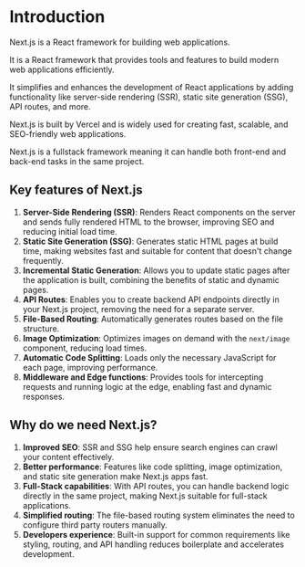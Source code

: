 # Introduction
Next.js is a React framework for building web applications.

It is a React framework that provides tools and features to build modern web applications efficiently.

It simplifies and enhances the development of React applications by adding functionality like server-side rendering 
(SSR), static site generation (SSG), API routes, and more.

Next.js is built by Vercel and is widely used for creating fast, scalable, and SEO-friendly web applications.

Next.js is a fullstack framework meaning it can handle both front-end and back-end tasks in the same project.

## Key features of Next.js
1. **Server-Side Rendering (SSR)**: Renders React components on the server and sends fully rendered HTML to the browser, 
improving SEO and reducing initial load time.
2. **Static Site Generation (SSG)**: Generates static HTML pages at build time, making websites fast and suitable for 
content that doesn't change frequently.
3. **Incremental Static Generation**: Allows you to update static pages after the application is built, combining the 
benefits of static and dynamic pages.
4. **API Routes**: Enables you to create backend API endpoints directly in your Next.js project, removing the need 
for a separate server.
5. **File-Based Routing**: Automatically generates routes based on the file structure.
6. **Image Optimization**: Optimizes images on demand with the `next/image` component, reducing load times.
7. **Automatic Code Splitting**: Loads only the necessary JavaScript for each page, improving performance.
8. **Middleware and Edge functions**: Provides tools for intercepting requests and running logic at the edge, 
enabling fast and dynamic responses.

## Why do we need Next.js?
1. **Improved SEO**: SSR and SSG help ensure search engines can crawl your content effectively.
2. **Better performance**: Features like code splitting, image optimization, and static site generation make Next.js
apps fast.
3. **Full-Stack capabilities**: With API routes, you can handle backend logic directly in the same project, making 
Next.js suitable for full-stack applications.
4. **Simplified routing**: The file-based routing system eliminates the need to configure third party routers manually.
5. **Developers experience**: Built-in support for common requirements like styling, routing, and API handling 
reduces boilerplate and accelerates development.